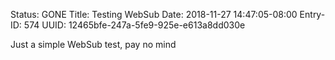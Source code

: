 Status: GONE
Title: Testing WebSub
Date: 2018-11-27 14:47:05-08:00
Entry-ID: 574
UUID: 12465bfe-247a-5fe9-925e-e613a8dd030e

Just a simple WebSub test, pay no mind
